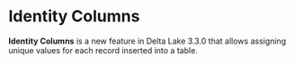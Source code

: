 # Identity Columns

**Identity Columns** is a new feature in Delta Lake 3.3.0 that allows assigning unique values for each record inserted into a table.
